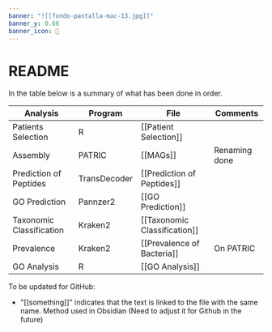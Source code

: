 ```yaml
---
banner: "![[fondo-pantalla-mac-13.jpg]]"
banner_y: 0.66
banner_icon: 🦠
---
```


# README

In the table below is a summary of what has been done in order. 

| Analysis                 | Program      | File                         | Comments      |
| ------------------------ | ------------ | ---------------------------- | ------------- |
| Patients Selection       | R            | [[Patient Selection]]        |               |
| Assembly                 | PATRIC       | [[MAGs]]                     | Renaming done |
| Prediction of Peptides   | TransDecoder | [[Prediction of Peptides]]   |               |
| GO Prediction            | Pannzer2     | [[GO Prediction]]            |               |
| Taxonomic Classification | Kraken2      | [[Taxonomic Classification]] |               |
| Prevalence               | Kraken2       | [[Prevalence of Bacteria]]   |   On PATRIC            |
| GO Analysis              | R            | [[GO Analysis]]                             |               |

To be updated for GitHub: 
- "[[something]]" indicates that the text is linked to the file with the same name. Method used in Obsidian (Need to adjust it for Github in the future)